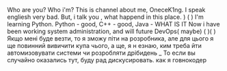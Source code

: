 Who are you? Who i'm? 
This is channel about me, OneceK1ng.
I speak engliesh very bad. 
But, i talk you , what happend in this place.
)
(
)
I'm learning Python. Python - good, C++ - good, Java - WHAT IS IT
Now i have been working system administration, and will future DevOps( maybe)
(
)(
)
Якщо мені буде везти, то я зможу піти на розробника, але для цього я ще повинний вивичити купа чього, а ще, я н езнаю, ким треба йти
автомизовувати системи чи розробляти дрібидень
_ 
То если вы случайно оказались тут, буду рад дискусировать. как я говнокодер

